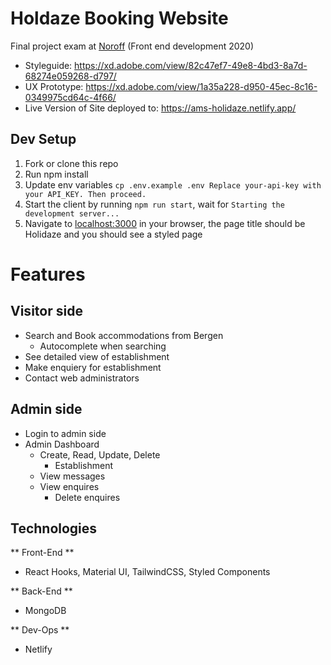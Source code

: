 # Holdaze Booking Website

Final project exam at [Noroff](https://noroff.no) (Front end development 2020)

- Styleguide: https://xd.adobe.com/view/82c47ef7-49e8-4bd3-8a7d-68274e059268-d797/
- UX Prototype: https://xd.adobe.com/view/1a35a228-d950-45ec-8c16-0349975cd64c-4f66/
- Live Version of Site deployed to: https://ams-holidaze.netlify.app/

## Dev Setup

1. Fork or clone this repo
2. Run npm install
3. Update env variables
   `cp .env.example .env Replace your-api-key with your API_KEY. Then proceed.`
4. Start the client by running `npm run start`, wait for `Starting the development server...`
5. Navigate to [localhost:3000](http://localhost:3000) in your browser, the page title should be Holidaze and you should see a styled page

# Features

## Visitor side

- Search and Book accommodations from Bergen
  - Autocomplete when searching
- See detailed view of establishment
- Make enquiery for establishment
- Contact web administrators

## Admin side

- Login to admin side
- Admin Dashboard
  - Create, Read, Update, Delete
    - Establishment
  - View messages
  - View enquires
    - Delete enquires

## Technologies

** Front-End **

- React Hooks, Material UI, TailwindCSS, Styled Components

** Back-End **

- MongoDB

** Dev-Ops **

- Netlify
